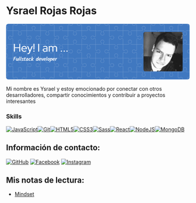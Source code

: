 # Ysrael Rojas Rojas

![Banner](./github-header-image.png)

Mi nombre es Ysrael y estoy emocionado por conectar con otros desarrolladores, compartir conocimientos y contribuir a proyectos interesantes

### Skills

<p align="left">
<a href="https://developer.mozilla.org/en-US/docs/Web/JavaScript" target="_blank" rel="noreferrer"><img src="https://raw.githubusercontent.com/danielcranney/readme-generator/main/public/icons/skills/javascript-colored.svg" width="36" height="36" alt="JavaScript" /></a><a href="https://git-scm.com/" target="_blank" rel="noreferrer"><img src="https://raw.githubusercontent.com/danielcranney/readme-generator/main/public/icons/skills/git-colored.svg" width="36" height="36" alt="Git" /></a><a href="https://developer.mozilla.org/en-US/docs/Glossary/HTML5" target="_blank" rel="noreferrer"><img src="https://raw.githubusercontent.com/danielcranney/readme-generator/main/public/icons/skills/html5-colored.svg" width="36" height="36" alt="HTML5" /></a><a href="https://www.w3.org/TR/CSS/#css" target="_blank" rel="noreferrer"><img src="https://raw.githubusercontent.com/danielcranney/readme-generator/main/public/icons/skills/css3-colored.svg" width="36" height="36" alt="CSS3" /></a><a href="https://sass-lang.com/" target="_blank" rel="noreferrer"><img src="https://raw.githubusercontent.com/danielcranney/readme-generator/main/public/icons/skills/sass-colored.svg" width="36" height="36" alt="Sass" /></a><a href="https://reactjs.org/" target="_blank" rel="noreferrer"><img src="https://raw.githubusercontent.com/danielcranney/readme-generator/main/public/icons/skills/react-colored.svg" width="36" height="36" alt="React" /></a><a href="https://nodejs.org/en/" target="_blank" rel="noreferrer"><img src="https://raw.githubusercontent.com/danielcranney/readme-generator/main/public/icons/skills/nodejs-colored.svg" width="36" height="36" alt="NodeJS" /></a><a href="https://www.mongodb.com/" target="_blank" rel="noreferrer"><img src="https://raw.githubusercontent.com/danielcranney/readme-generator/main/public/icons/skills/mongodb-colored.svg" width="36" height="36" alt="MongoDB" /></a>
</p>

## Información de contacto:

[![GitHub](https://img.shields.io/badge/github-%23121011.svg?style=for-the-badge&logo=github&logoColor=white)](https://github.com/ysrael-rojas)
[![Facebook](https://img.shields.io/badge/Facebook-%231877F2.svg?style=for-the-badge&logo=Facebook&logoColor=white)](https://www.facebook.com/ysrael.rojasrojas)
[![Instagram](https://img.shields.io/badge/Instagram-%23E4405F.svg?style=for-the-badge&logo=Instagram&logoColor=white)](https://instagram.com/ysraelrojas)

## Mis notas de lectura:

- [Mindset](./mindset.md)
